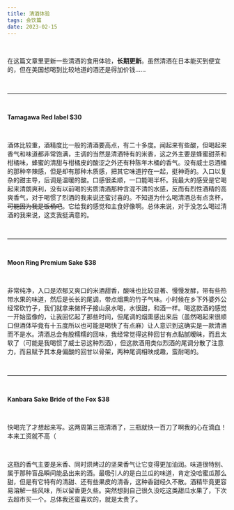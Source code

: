 ```yaml
---
title: 清酒体验
tags: 会饮篇
date: 2023-02-15
---
```




<br/>

在这篇文章里更新一些清酒的食用体验，**长期更新**。虽然清酒在日本能买到便宜的，但在美国想喝到比较地道的酒还是得加价钱……

<br/>

---

<br/>

**Tamagawa Red label $30**

<br/>

酒体比较重，酒精度比一般的清酒要高点，有二十多度。闻起来有些酸，但喝起来香气和味道都非常饱满，主调的当然是清酒特有的米香，这之外主要是蜂蜜甜茶和柑橘味，蜂蜜的清甜与柑橘皮的酸涩之外还有种陈年木桶的香气。没有威士忌酒桶的那种辛辣感，但是却有那种木质感，把其它味道拧在一起，挺神奇的。入口以复杂的甜主导，后调是温暖的酸。口感很柔顺，一口能喝半杯。我最大的感受是它喝起来清朗爽利，没有以前喝的劣质清酒那种含混不清的水感，反而有烈性酒精的高爽香气，对于喝惯了烈酒的我来说还蛮讨喜的。不知道为什么喝清酒总有点贪杯，~~可能因为我是饭桶吧~~。它给我的感觉和主食好像啊。总体来说，对于没怎么喝过清酒的我来说，这支我挺满意的。

<br/>

---

<br/>

**Moon Ring Premium Sake $38**

<br/>

非常纯净，入口是浓郁又爽口的米酒甜香，酸味也比较显著、慢慢发酵，带有些热带水果的味道，然后是长长的尾调，带点烟熏的竹子气味。小时候在乡下外婆外公经常砍竹子，我们就拿来做杯子接山泉水喝，水很甜，和酒一样。喝这款酒的感觉一开始蛮像的，让我回忆起了那些时间，但尾调的烟熏感出来后（虽然喝起来很顺口但酒体毕竟有十五度所以也可能是喝快了有点麻）让人意识到这确实是一款清酒而不是水。清酒总会有股糯糯的回味，我经常觉得这种回甘有点黏腻暧昧，而且太软了（可能是我喝惯了威士忌这种烈酒），但这款酒用类似烈酒的尾调分散了注意力，而且赋予其本身偏酸的回甘以骨架，两种尾调相映成趣，蛮耐喝的。

<br/>

---

<br/>

**Kanbara Sake Bride of the Fox $38**

<br/>

快喝完了才想起来写。这两周第三瓶清酒了，三瓶就快一百刀了啊我的心在滴血！本来工资就不高（

<br/>

这瓶的香气主要是米香、同时烘烤过的坚果香气让它变得更加油润。味道很特别、属于那种盲品瞬间能品出来的酒。最吸引人的是白兰瓜的味道，肯定没哈蜜瓜那么甜，但是有它特有的清甜、还有些果皮的清香，这种香甜经久不散。酒精毕竟更容易溶解一些风味，所以留香更久些。突然想到自己很久没吃这类甜瓜水果了，下次去超市买一个。总体我还蛮喜欢的，就是太贵了。